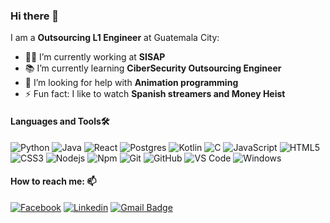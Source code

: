 ### Hi there 👋



I am a **Outsourcing L1 Engineer** at Guatemala City: 

- 👨‍💻 I’m currently working at **SISAP**
- 📚  I’m currently learning **CiberSecurity Outsourcing Engineer**
- 🤔 I’m looking for help with **Animation programming**
- ⚡ Fun fact: I like to watch **Spanish streamers and Money Heist** 

#### Languages and Tools🛠 

![Python](http://img.shields.io/badge/-Python-3776AB?style=flat-square&logo=python&logoColor=ffffff)
![Java](http://img.shields.io/badge/-Java-007396?style=flat-square&logo=java&logoColor=ffffff)
![React](https://img.shields.io/badge/-React-61DAFB?style=flat-square&logo=react&logoColor=ffffff)
![Postgres](http://img.shields.io/badge/-Postgres-336791?style=flat-square&logo=PostgreSQL&logoColor=ffffff)
![Kotlin](http://img.shields.io/badge/-Kotlin-0095D5?style=flat-square&logo=Kotlin&logoColor=ffffff)
![C](http://img.shields.io/badge/-C-A8B9CC?style=flat-square&logo=c&logoColor=ffffff)
![JavaScript](https://img.shields.io/badge/-JavaScript-%23F7DF1C?style=flat-square&logo=javascript&logoColor=000000&labelColor=%23F7DF1C&color=%23FFCE5A)
![HTML5](https://img.shields.io/badge/-HTML5-%23E44D27?style=flat-square&logo=html5&logoColor=ffffff)
![CSS3](https://img.shields.io/badge/-CSS3-%231572B6?style=flat-square&logo=css3)
![Nodejs](https://img.shields.io/badge/-Nodejs-339933?style=flat-square&logo=Node.js&logoColor=ffffff)
![Npm](https://img.shields.io/badge/-npm-CB3837?style=flat-square&logo=npm)
![Git](https://img.shields.io/badge/-Git-%23F05032?style=flat-square&logo=git&logoColor=%23ffffff)
![GitHub](https://img.shields.io/badge/-GitHub-181717?style=flat-square&logo=github)
![VS Code](http://img.shields.io/badge/-VS%20Code-007ACC?style=flat-square&logo=visual-studio-code&logoColor=ffffff)
![Windows](http://img.shields.io/badge/-Windows-0078D6?style=flat-square&logo=windows&logoColor=ffffff)

#### How to reach me: 📫 

[![Facebook](http://img.shields.io/badge/-Facebook-1877F2?style=flat-square&logo=Facebook&logoColor=ffffff&link=https://www.facebook.com/sarita.zavala11)](https://www.facebook.com/sarita.zavala11)
[![Linkedin](http://img.shields.io/badge/-Linkedin-0A66C2?style=flat-square&logo=Linkedin&logoColor=ffffff&link=https://www.linkedin.com/in/sara-zavala-0942091ba/)](https://www.linkedin.com/in/sara-zavala-0942091ba/)
[![Gmail Badge](https://img.shields.io/badge/-saritazg2010@gmail.com-c14438?style=flat-square&logo=Gmail&logoColor=white&link=mailto:saritazg2010@gmail.com)](mailto:saritazg2010@gmail.com)



